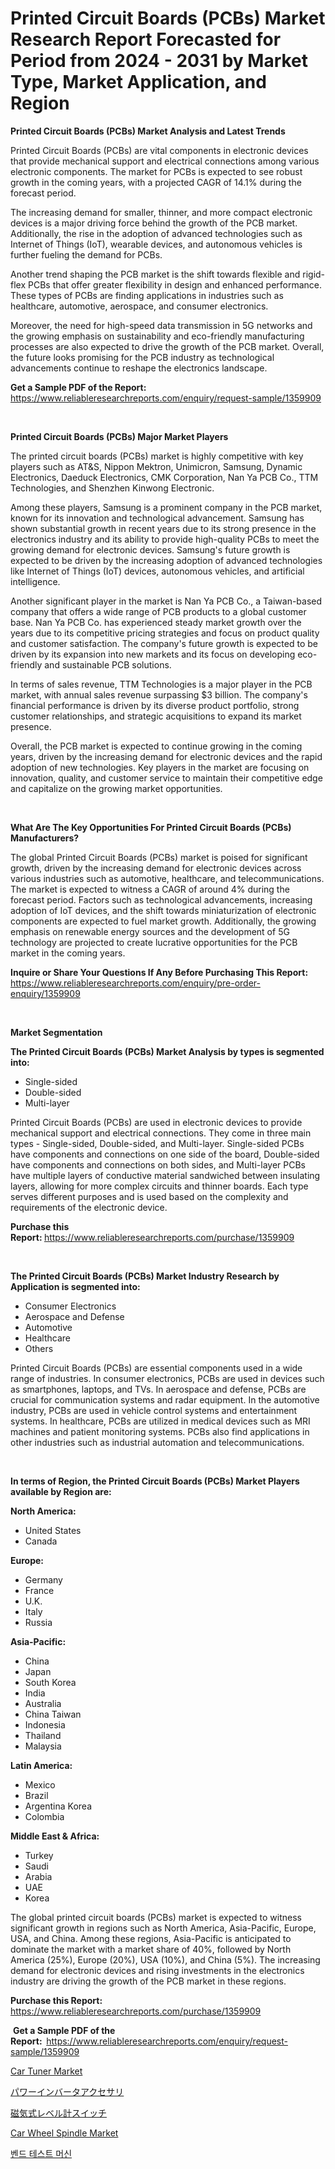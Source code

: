 <p><h1>Printed Circuit Boards (PCBs) Market Research Report Forecasted for Period from 2024 -  2031 by Market Type, Market Application, and Region</h1></p><p><strong>Printed Circuit Boards (PCBs) Market Analysis and Latest Trends</strong></p>
<p><p>Printed Circuit Boards (PCBs) are vital components in electronic devices that provide mechanical support and electrical connections among various electronic components. The market for PCBs is expected to see robust growth in the coming years, with a projected CAGR of 14.1% during the forecast period. </p><p>The increasing demand for smaller, thinner, and more compact electronic devices is a major driving force behind the growth of the PCB market. Additionally, the rise in the adoption of advanced technologies such as Internet of Things (IoT), wearable devices, and autonomous vehicles is further fueling the demand for PCBs. </p><p>Another trend shaping the PCB market is the shift towards flexible and rigid-flex PCBs that offer greater flexibility in design and enhanced performance. These types of PCBs are finding applications in industries such as healthcare, automotive, aerospace, and consumer electronics. </p><p>Moreover, the need for high-speed data transmission in 5G networks and the growing emphasis on sustainability and eco-friendly manufacturing processes are also expected to drive the growth of the PCB market. Overall, the future looks promising for the PCB industry as technological advancements continue to reshape the electronics landscape.</p></p>
<p><strong>Get a Sample PDF of the Report:&nbsp;</strong> <a href="https://www.reliableresearchreports.com/enquiry/request-sample/1359909">https://www.reliableresearchreports.com/enquiry/request-sample/1359909</a></p>
<p>&nbsp;</p>
<p><strong>Printed Circuit Boards (PCBs) Major Market Players</strong></p>
<p><p>The printed circuit boards (PCBs) market is highly competitive with key players such as AT&S, Nippon Mektron, Unimicron, Samsung, Dynamic Electronics, Daeduck Electronics, CMK Corporation, Nan Ya PCB Co., TTM Technologies, and Shenzhen Kinwong Electronic.</p><p>Among these players, Samsung is a prominent company in the PCB market, known for its innovation and technological advancement. Samsung has shown substantial growth in recent years due to its strong presence in the electronics industry and its ability to provide high-quality PCBs to meet the growing demand for electronic devices. Samsung's future growth is expected to be driven by the increasing adoption of advanced technologies like Internet of Things (IoT) devices, autonomous vehicles, and artificial intelligence.</p><p>Another significant player in the market is Nan Ya PCB Co., a Taiwan-based company that offers a wide range of PCB products to a global customer base. Nan Ya PCB Co. has experienced steady market growth over the years due to its competitive pricing strategies and focus on product quality and customer satisfaction. The company's future growth is expected to be driven by its expansion into new markets and its focus on developing eco-friendly and sustainable PCB solutions.</p><p>In terms of sales revenue, TTM Technologies is a major player in the PCB market, with annual sales revenue surpassing $3 billion. The company's financial performance is driven by its diverse product portfolio, strong customer relationships, and strategic acquisitions to expand its market presence.</p><p>Overall, the PCB market is expected to continue growing in the coming years, driven by the increasing demand for electronic devices and the rapid adoption of new technologies. Key players in the market are focusing on innovation, quality, and customer service to maintain their competitive edge and capitalize on the growing market opportunities.</p></p>
<p>&nbsp;</p>
<p><strong>What Are The Key Opportunities For Printed Circuit Boards (PCBs) Manufacturers?</strong></p>
<p><p>The global Printed Circuit Boards (PCBs) market is poised for significant growth, driven by the increasing demand for electronic devices across various industries such as automotive, healthcare, and telecommunications. The market is expected to witness a CAGR of around 4% during the forecast period. Factors such as technological advancements, increasing adoption of IoT devices, and the shift towards miniaturization of electronic components are expected to fuel market growth. Additionally, the growing emphasis on renewable energy sources and the development of 5G technology are projected to create lucrative opportunities for the PCB market in the coming years.</p></p>
<p><strong>Inquire or Share Your Questions If Any Before Purchasing This Report:</strong> <a href="https://www.reliableresearchreports.com/enquiry/pre-order-enquiry/1359909">https://www.reliableresearchreports.com/enquiry/pre-order-enquiry/1359909</a></p>
<p>&nbsp;</p>
<p><strong>Market Segmentation</strong></p>
<p><strong>The Printed Circuit Boards (PCBs) Market Analysis by types is segmented into:</strong></p>
<p><ul><li>Single-sided</li><li>Double-sided</li><li>Multi-layer</li></ul></p>
<p><p>Printed Circuit Boards (PCBs) are used in electronic devices to provide mechanical support and electrical connections. They come in three main types - Single-sided, Double-sided, and Multi-layer. Single-sided PCBs have components and connections on one side of the board, Double-sided have components and connections on both sides, and Multi-layer PCBs have multiple layers of conductive material sandwiched between insulating layers, allowing for more complex circuits and thinner boards. Each type serves different purposes and is used based on the complexity and requirements of the electronic device.</p></p>
<p><strong>Purchase this Report:&nbsp;</strong><a href="https://www.reliableresearchreports.com/purchase/1359909">https://www.reliableresearchreports.com/purchase/1359909</a></p>
<p>&nbsp;</p>
<p><strong>The Printed Circuit Boards (PCBs) Market Industry Research by Application is segmented into:</strong></p>
<p><ul><li>Consumer Electronics</li><li>Aerospace and Defense</li><li>Automotive</li><li>Healthcare</li><li>Others</li></ul></p>
<p><p>Printed Circuit Boards (PCBs) are essential components used in a wide range of industries. In consumer electronics, PCBs are used in devices such as smartphones, laptops, and TVs. In aerospace and defense, PCBs are crucial for communication systems and radar equipment. In the automotive industry, PCBs are used in vehicle control systems and entertainment systems. In healthcare, PCBs are utilized in medical devices such as MRI machines and patient monitoring systems. PCBs also find applications in other industries such as industrial automation and telecommunications.</p></p>
<p>&nbsp;</p>
<p><strong>In terms of Region, the Printed Circuit Boards (PCBs) Market Players available by Region are:</strong></p>
<p>
    <p> <strong> North America: </strong>
        <ul>
            <li>United States</li>
            <li>Canada</li>
        </ul>
        </p> 
    <p> <strong> Europe: </strong>
        <ul>
            <li>Germany</li>
            <li>France</li>
            <li>U.K.</li>
            <li>Italy</li>
            <li>Russia</li>
        </ul>
        </p> 
    <p> <strong> Asia-Pacific: </strong>
        <ul>
            <li>China</li>
            <li>Japan</li>
            <li>South Korea</li>
            <li>India</li>
            <li>Australia</li>
            <li>China Taiwan</li>
            <li>Indonesia</li>
            <li>Thailand</li>
            <li>Malaysia</li>
        </ul>
        </p> 
    <p> <strong> Latin America: </strong>
        <ul>
            <li>Mexico</li>
            <li>Brazil</li>
            <li>Argentina Korea</li>
            <li>Colombia</li>
        </ul>
        </p> 
    <p> <strong> Middle East & Africa: </strong>
        <ul>
            <li>Turkey</li>
            <li>Saudi</li>
            <li>Arabia</li>
            <li>UAE</li>
            <li>Korea</li>
        </ul>
    </p>
    </p>
<p><p>The global printed circuit boards (PCBs) market is expected to witness significant growth in regions such as North America, Asia-Pacific, Europe, USA, and China. Among these regions, Asia-Pacific is anticipated to dominate the market with a market share of 40%, followed by North America (25%), Europe (20%), USA (10%), and China (5%). The increasing demand for electronic devices and rising investments in the electronics industry are driving the growth of the PCB market in these regions.</p></p>
<p><strong>Purchase this Report: </strong><a href="https://www.reliableresearchreports.com/purchase/1359909">https://www.reliableresearchreports.com/purchase/1359909</a></p>
<p>&nbsp;<strong>Get a Sample PDF of the Report:&nbsp;&nbsp;</strong><a href="https://www.reliableresearchreports.com/enquiry/request-sample/1359909">https://www.reliableresearchreports.com/enquiry/request-sample/1359909</a></p>
<p><strong></strong></p>
<p><p><a href="https://issuu.com/reportprime-2/docs/car-tuner-market-size-2030.pptx">Car Tuner Market</a></p><p><a href="https://github.com/xtkhtofdt934839/Market-Research-Report-List-1/blob/main/251350812646.md">パワーインバータアクセサリ</a></p><p><a href="https://github.com/ddwcuskozol07187/Market-Research-Report-List-1/blob/main/547002412647.md">磁気式レベル計スイッチ</a></p><p><a href="https://issuu.com/reportprime-2/docs/car-wheel-spindle-market-size-2030.pptx">Car Wheel Spindle Market</a></p><p><a href="https://github.com/PercyHagernes9778/Market-Research-Report-List-1/blob/main/989452111766.md">벤드 테스트 머신</a></p></p>